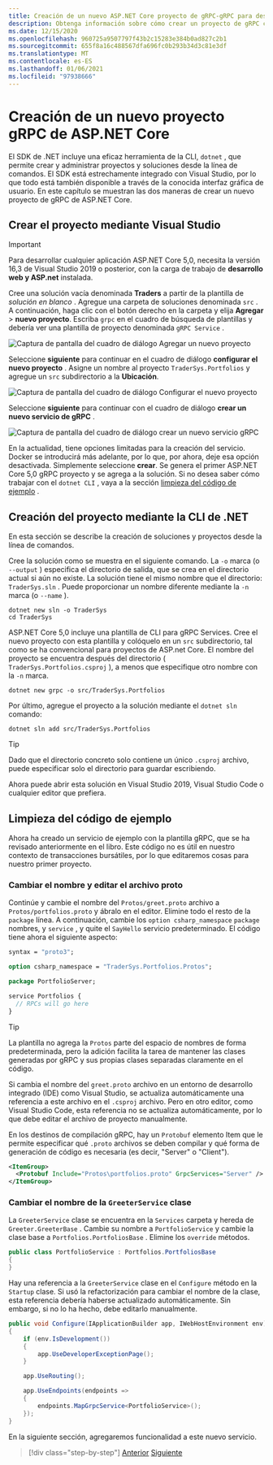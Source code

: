 ```yaml
---
title: Creación de un nuevo ASP.NET Core proyecto de gRPC-gRPC para desarrolladores de WCF
description: Obtenga información sobre cómo crear un proyecto de gRPC con Visual Studio o la línea de comandos.
ms.date: 12/15/2020
ms.openlocfilehash: 960725a9507797f43b2c15283e384b0ad827c2b1
ms.sourcegitcommit: 655f8a16c488567dfa696fc0b293b34d3c81e3df
ms.translationtype: MT
ms.contentlocale: es-ES
ms.lasthandoff: 01/06/2021
ms.locfileid: "97938666"
---
```

# <a name="create-a-new-aspnet-core-grpc-project"></a>Creación de un nuevo proyecto gRPC de ASP.NET Core

El SDK de .NET incluye una eficaz herramienta de la CLI, `dotnet` , que permite crear y administrar proyectos y soluciones desde la línea de comandos. El SDK está estrechamente integrado con Visual Studio, por lo que todo está también disponible a través de la conocida interfaz gráfica de usuario. En este capítulo se muestran las dos maneras de crear un nuevo proyecto de gRPC de ASP.NET Core.

## <a name="create-the-project-by-using-visual-studio"></a>Crear el proyecto mediante Visual Studio

> [!IMPORTANT]
> Para desarrollar cualquier aplicación ASP.NET Core 5,0, necesita la versión 16,3 de Visual Studio 2019 o posterior, con la carga de trabajo de **desarrollo web y ASP.net** instalada.

Cree una solución vacía denominada **Traders** a partir de la plantilla de *solución en blanco* . Agregue una carpeta de soluciones denominada `src` . A continuación, haga clic con el botón derecho en la carpeta y elija **Agregar**  >  **nuevo proyecto**. Escriba `grpc` en el cuadro de búsqueda de plantillas y debería ver una plantilla de proyecto denominada `gRPC Service` .

![Captura de pantalla del cuadro de diálogo Agregar un nuevo proyecto](media/create-project/new-grpc-project.png)

Seleccione **siguiente** para continuar en el cuadro de diálogo **configurar el nuevo proyecto** . Asigne un nombre al proyecto `TraderSys.Portfolios` y agregue un `src` subdirectorio a la **Ubicación**.

![Captura de pantalla del cuadro de diálogo Configurar el nuevo proyecto](media/create-project/configure-project.png)

Seleccione **siguiente** para continuar con el cuadro de diálogo **crear un nuevo servicio de gRPC** .

![Captura de pantalla del cuadro de diálogo crear un nuevo servicio gRPC](media/create-project/create-new-grpc-service-v2.png)

En la actualidad, tiene opciones limitadas para la creación del servicio. Docker se introducirá más adelante, por lo que, por ahora, deje esa opción desactivada. Simplemente seleccione **crear**. Se genera el primer ASP.NET Core 5,0 gRPC proyecto y se agrega a la solución. Si no desea saber cómo trabajar con el `dotnet CLI` , vaya a la sección [limpieza del código de ejemplo](#clean-up-the-example-code) .

## <a name="create-the-project-by-using-the-net-cli"></a>Creación del proyecto mediante la CLI de .NET

En esta sección se describe la creación de soluciones y proyectos desde la línea de comandos.

Cree la solución como se muestra en el siguiente comando. La `-o` marca (o `--output` ) especifica el directorio de salida, que se crea en el directorio actual si aún no existe. La solución tiene el mismo nombre que el directorio: `TraderSys.sln` . Puede proporcionar un nombre diferente mediante la `-n` marca (o `--name` ).

```dotnetcli
dotnet new sln -o TraderSys
cd TraderSys
```

ASP.NET Core 5,0 incluye una plantilla de CLI para gRPC Services. Cree el nuevo proyecto con esta plantilla y colóquelo en un `src` subdirectorio, tal como se ha convencional para proyectos de ASP.net Core. El nombre del proyecto se encuentra después del directorio ( `TraderSys.Portfolios.csproj` ), a menos que especifique otro nombre con la `-n` marca.

```dotnetcli
dotnet new grpc -o src/TraderSys.Portfolios
```

Por último, agregue el proyecto a la solución mediante el `dotnet sln` comando:

```dotnetcli
dotnet sln add src/TraderSys.Portfolios
```

> [!TIP]
> Dado que el directorio concreto solo contiene un único `.csproj` archivo, puede especificar solo el directorio para guardar escribiendo.

Ahora puede abrir esta solución en Visual Studio 2019, Visual Studio Code o cualquier editor que prefiera.

## <a name="clean-up-the-example-code"></a>Limpieza del código de ejemplo

Ahora ha creado un servicio de ejemplo con la plantilla gRPC, que se ha revisado anteriormente en el libro. Este código no es útil en nuestro contexto de transacciones bursátiles, por lo que editaremos cosas para nuestro primer proyecto.

### <a name="rename-and-edit-the-proto-file"></a>Cambiar el nombre y editar el archivo proto

Continúe y cambie el nombre del `Protos/greet.proto` archivo a `Protos/portfolios.proto` y ábralo en el editor. Elimine todo el resto de la `package` línea. A continuación, cambie los `option csharp_namespace` `package` nombres, y `service` , y quite el `SayHello` servicio predeterminado. El código tiene ahora el siguiente aspecto:

```protobuf
syntax = "proto3";

option csharp_namespace = "TraderSys.Portfolios.Protos";

package PortfolioServer;

service Portfolios {
  // RPCs will go here
}
```

> [!TIP]
> La plantilla no agrega la `Protos` parte del espacio de nombres de forma predeterminada, pero la adición facilita la tarea de mantener las clases generadas por gRPC y sus propias clases separadas claramente en el código.

Si cambia el nombre del `greet.proto` archivo en un entorno de desarrollo integrado (IDE) como Visual Studio, se actualiza automáticamente una referencia a este archivo en el `.csproj` archivo. Pero en otro editor, como Visual Studio Code, esta referencia no se actualiza automáticamente, por lo que debe editar el archivo de proyecto manualmente.

En los destinos de compilación gRPC, hay un `Protobuf` elemento Item que le permite especificar qué `.proto` archivos se deben compilar y qué forma de generación de código es necesaria (es decir, "Server" o "Client").

```xml
<ItemGroup>
  <Protobuf Include="Protos\portfolios.proto" GrpcServices="Server" />
</ItemGroup>
```

### <a name="rename-the-greeterservice-class"></a>Cambiar el nombre de la `GreeterService` clase

La `GreeterService` clase se encuentra en la `Services` carpeta y hereda de `Greeter.GreeterBase` . Cambie su nombre a `PortfolioService` y cambie la clase base a `Portfolios.PortfoliosBase` . Elimine los `override` métodos.

```csharp
public class PortfolioService : Portfolios.PortfoliosBase
{
}
```

Hay una referencia a la `GreeterService` clase en el `Configure` método en la `Startup` clase. Si usó la refactorización para cambiar el nombre de la clase, esta referencia debería haberse actualizado automáticamente. Sin embargo, si no lo ha hecho, debe editarlo manualmente.

```csharp
public void Configure(IApplicationBuilder app, IWebHostEnvironment env)
{
    if (env.IsDevelopment())
    {
        app.UseDeveloperExceptionPage();
    }

    app.UseRouting();

    app.UseEndpoints(endpoints =>
    {
        endpoints.MapGrpcService<PortfolioService>();
    });
}
```

En la siguiente sección, agregaremos funcionalidad a este nuevo servicio.

>[!div class="step-by-step"]
>[Anterior](migrate-wcf-to-grpc.md)
>[Siguiente](migrate-request-reply.md)

